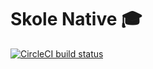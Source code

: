 # Skole Native 🎓

[![CircleCI build status](https://circleci.com/gh/ruohola/skole-native.svg?style=shield&circle-token=b273aae562b2e86f3a03ff1d45a3c840fec13f02)](https://circleci.com/gh/ruohola/skole-native)
